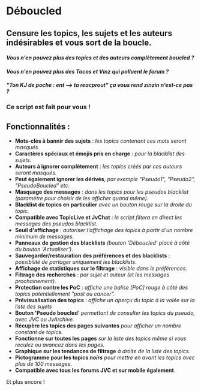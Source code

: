 # **Déboucled**

## Censure les topics, les sujets et les auteurs indésirables et vous sort de la boucle.

#### *Vous n'en pouvez plus des topics et des auteurs complètement boucled ?*
#### *Vous n'en pouvez plus des Tacos et Vinz qui polluent le forum ?*
#### *"Ton KJ de poche : ent --> ta reacprout" ça vous rend zinzin n'est-ce pas ?*

### **Ce script est fait pour vous !**

## Fonctionnalités :

- **Mots-clés à bannir des sujets** : *les topics contenant ces mots seront masqués.*
- **Caractères spéciaux et émojis pris en charge** : *pour la blacklist des sujets.*
- **Auteurs à ignorer complètement** : *les topics créés par ces auteurs seront masqués.*
- **Peut également ignorer les dérivés**, *par exemple "Pseudo1", "Pseudo2", "PseudoBoucled" etc.*
- **Masquage des messages** : *dans les topics pour les pseudos blacklist (paramètre pour choisir de les afficher quand même).*
- **Blacklist de topics en particulier** *avec un bouton rouge sur la droite du topic.*
- **Compatible avec TopicLive et JvChat** : *le script filtera en direct les messages des pseudos blacklist.*
- **Seuil d'affichage** : *autoriser l'affichage des topics à partir d'un nombre minimum de messages.*
- **Panneaux de gestion des blacklists** *(bouton 'Déboucled' placé à côté du bouton 'Actualiser').*
- **Sauvegarder/restauration des préférences et des blacklists** : *possibilité de partager uniquement les blacklists*.
- **Affichage de statistiques sur le filtrage** : *visible dans le préférences.*
- **Filtrage des recherches** : *par sujet et auteur (et les messages prochainement).*
- **Protection contre les PoC** : *affiche une balise [PoC] rouge à côté des topics potentiellement "post ou cancer".*
- **Prévisualisation des topics** : *affiche un aperçu du topic à la volée sur la liste des sujets*
- **Bouton 'Pseudo boucled**' *permettant de consulter les topics du pseudo, avec JVC ou JvArchive.*
- **Récupère les topics des pages suivantes** *pour afficher un nombre constant de topics.*
- **Fonctionne sur toutes les pages** *sur la liste des topics même si vous reculez ou avancez dans les pages.*
- **Graphique sur les tendances de filtrage** *à droite de la liste des topics.*
- **Pictogramme pour les topics *noirs*** *pour mettre en avant les topics avec plus de 100 messages.*
- **Compatible avec tous les forums JVC et sur mobile également**.

Et plus encore !